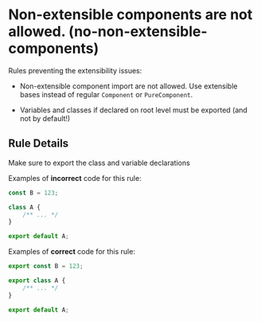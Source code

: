 # Non-extensible components are not allowed. (no-non-extensible-components)

Rules preventing the extensibility issues:

- Non-extensible component import are not allowed. Use extensible bases instead of regular `Component` or `PureComponent`.

- Variables and classes if declared on root level must be exported (and not by default!)

## Rule Details

Make sure to export the class and variable declarations

Examples of **incorrect** code for this rule:

```js
const B = 123;

class A {
    /** ... */
}

export default A;
```

Examples of **correct** code for this rule:

```js
export const B = 123;

export class A {
    /** ... */
}

export default A;
```
